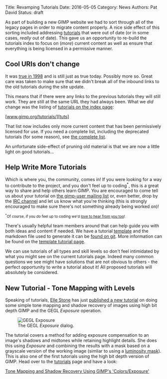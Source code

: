 Title: Revamping Tutorials
Date: 2016-05-05
Category: News
Authors: Pat David
Status: draft

As part of building a new GIMP website we had to sort through all of the legacy pages in order to migrate content properly. A nice side effect of this sorting included addressing [tutorials][tuts] that were out of date (or in some cases, _really_ out of date).  This gave us an opportunity to re-build the tutorials index to focus on (_more_) current content as well as ensure that everything is being licensed in a permissive manner.

[tuts]: //www.gimp.org/tutorials/



## Cool URIs don't change

It was [true in 1998][cool] and is still just as true today. Possibly more so.  Great care was taken to make sure that we didn't break all of the inbound links to the old tutorials during the site update.

[cool]: https://www.w3.org/Provider/Style/URI.html

This means that if there were any links to the previous tutorials they will still work.  They are still at the same URL they had always been.  What we _did_ change was the listing of [tutorials on the index page][tuts]:  

[www.gimp.org/tutorials/][tuts]

That list now includes only more current content that has been permissively licensed for use. If you need a complete list, including the deprecated tutorials (for some reason), see [the complete list](/tutorials/list-all.html).

An unfortunate side-effect of pruning old material is that we are now a little light on good tutorials...



## Help Write More Tutorials

Which is where you, the community, comes in! If you were looking for a way to contribute to the project, and you don't feel up to coding<sup>*</sup>, this is a great way to share and help others learn GIMP. You are encouraged to come tell us about your tutorial on [the gimp-user mailing list][gu-mail] or, even better, drop by the [IRC channel][irc] and let us know what you're thinking (this is strongly encouraged to make sure there's not something already being worked on)!

[irc]: /irc.html
[gu-mail]: https://mail.gnome.org/mailman/listinfo/gimp-user-list

<small><sup>*</sup>Of course, if you _do_ feel up to coding we'd [love to hear from you too][]!</small>

[love to hear from you too]: http://testing.gimp.org/develop/

There's usually helpful team members around that can help guide you with both ideas and content if needed.
We have a tutorial [template][tt] and the markdown file used to generate it can be [found on git][]. More information can be found on the [template tutorial page][tt].

[tt]: /tutorials/template/
[found on git]: https://git.gnome.org/browse/gimp-web/plain/content/tutorials/template/index.md

We can use tutorials of all types and skill levels so don't feel intimidated by what you might see on the current tutorials page.  Indeed many common questions we see might have solutions that are not obvious to others - the perfect opportunity to write a tutorial about it!  All proposed tutorials will absolutely be considered.



## New Tutorial - Tone Mapping with Levels

Speaking of tutorials, [Elle Stone][] has just [published a new tutorial][tut] on doing some simple tone mapping and shadow recovery of images using high bit depth GIMP and the GEGL _Exposure_ operation.

[Elle Stone]: http://ninedegreesbelow.com/
[tut]: /tutorials/Tone_Mapping_Using_GIMP_Levels/

<figure>
<img src='{filename}../tutorials/Tone_Mapping_Using_GIMP_Levels/gegl-exposure-add-one-stop-positive-exposure-compensation.jpg' alt='GEGL Exposure'>
<figcaption>
The GEGL <i>Exposure</i> dialog.
</figcaption>
</figure>

The tutorial covers a method for adding exposure compensation to an image's shadows and midtones while retaining highlight details.  She does this using _Exposure_ and combining the results with a mask based on a grayscale version of the working image (simliar to using a [luminosity mask][]).
This is also one of the first tutorials using the high bit depth version of GIMP.  Head over to the [tutorials][tuts] page and have a look:

[luminosity mask]: /tutorials/Luminosity_Masks/

[Tone Mapping and Shadow Recovery Using GIMP's 'Colors/Exposure'][tut]
